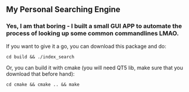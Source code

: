 ## My Personal Searching Engine
### Yes, I am that boring - I built a small GUI APP to automate the process of looking up some common commandlines LMAO.

If you want to give it a go, you can download this package and do:
```
cd build && ./index_search
```
Or, you can build it with cmake (you will need QT5 lib, make sure that you download that before hand):
```
cd cmake && cmake .. && make
```